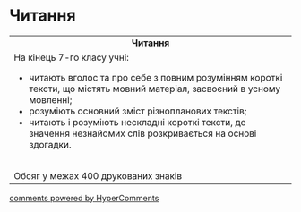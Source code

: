 <div id="hypercomments_widget" class="js-hypercomments-widget invisible"></div>

# Читання

<table>
  <tr>
    <td align="center"><b>Читання</b></td>
  </tr>
<td style="vertical-align:top !important;">
На кінець 7-го класу учні:
<ul>
<li>читають вголос та про себе з повним розумінням короткі тексти, що містять мовний матеріал, засвоєний в усному мовленні;</li>
<li>розуміють основний зміст різнопланових текстів;</li>
<li>читають і розуміють нескладні короткі тексти, де значення незнайомих слів розкривається на основі здогадки.</li>
</ul>
<br>
Обсяг у межах 400 друкованих знаків
</td>
</table>

<div class="js-hypercomments-container">
    <a href="http://hypercomments.com" class="hc-link" title="comments widget">comments powered by HyperComments</a>
</div>